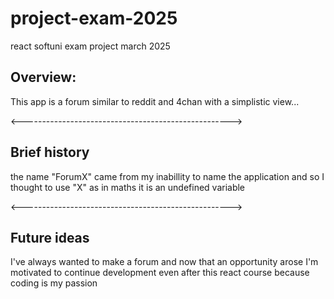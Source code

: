 # project-exam-2025
react softuni exam project march 2025

## Overview: 
This app is a forum similar to reddit and 4chan with a simplistic view...

<---------------------------------------------------->

## Brief history
the name "ForumX" came from my inabillity to name the application
and so I thought to use "X" as in maths it is an undefined variable

<---------------------------------------------------->

## Future ideas
I've always wanted to make a forum and now that an opportunity arose
I'm motivated to continue development even after this react course
because coding is my passion